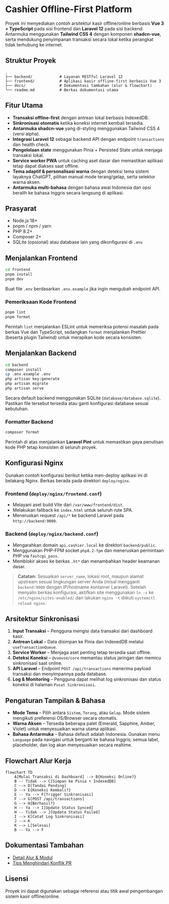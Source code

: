 # Cashier Offline-First Platform

Proyek ini menyediakan contoh arsitektur kasir offline/online berbasis **Vue 3 + TypeScript** pada sisi frontend dan **Laravel 12** pada sisi backend. Antarmuka menggunakan **Tailwind CSS 4** dengan komponen **shadcn-vue**, serta mendukung penyimpanan transaksi secara lokal ketika perangkat tidak terhubung ke internet.

## Struktur Proyek

```
.
├── backend/            # Layanan RESTful Laravel 12
├── frontend/           # Aplikasi kasir offline-first berbasis Vue 3
├── docs/               # Dokumentasi tambahan (alur & flowchart)
└── readme.md           # Berkas dokumentasi utama
```

## Fitur Utama

- **Transaksi offline-first** dengan antrean lokal berbasis IndexedDB.
- **Sinkronisasi otomatis** ketika koneksi internet kembali tersedia.
- **Antarmuka shadcn-vue** yang di-styling menggunakan Tailwind CSS 4 (versi alpha).
- **Integrasi Laravel 12** sebagai backend API dengan endpoint `transactions` dan health check.
- **Pengelolaan state** menggunakan Pinia + Persisted State untuk menjaga transaksi lokal.
- **Service worker PWA** untuk caching aset dasar dan memastikan aplikasi tetap dapat diakses saat offline.
- **Tema adaptif & personalisasi warna** dengan deteksi tema sistem layaknya ChatGPT, pilihan manual mode terang/gelap, serta selektor warna aksen.
- **Antarmuka multi-bahasa** dengan bahasa awal Indonesia dan opsi beralih ke bahasa Inggris secara langsung di aplikasi.

## Prasyarat

- Node.js 18+
- pnpm / npm / yarn
- PHP 8.2+
- Composer 2+
- SQLite (opsional) atau database lain yang dikonfigurasi di `.env`

## Menjalankan Frontend

```bash
cd frontend
pnpm install
pnpm dev
```

Buat file `.env` berdasarkan `.env.example` jika ingin mengubah endpoint API.

### Pemeriksaan Kode Frontend

```bash
pnpm lint
pnpm format
```

Perintah `lint` menjalankan ESLint untuk memeriksa potensi masalah pada berkas Vue dan TypeScript, sedangkan `format` menjalankan Prettier (beserta plugin Tailwind) untuk merapikan kode secara konsisten.

## Menjalankan Backend

```bash
cd backend
composer install
cp .env.example .env
php artisan key:generate
php artisan migrate
php artisan serve
```

Secara default backend menggunakan SQLite (`database/database.sqlite`). Pastikan file tersebut tersedia atau ganti konfigurasi database sesuai kebutuhan.

### Formatter Backend

```bash
composer format
```

Perintah di atas menjalankan **Laravel Pint** untuk memastikan gaya penulisan kode PHP tetap konsisten di seluruh proyek.

## Konfigurasi Nginx

Gunakan contoh konfigurasi berikut ketika men-deploy aplikasi ini di belakang Nginx. Berkas berada pada direktori `deploy/nginx`.

### Frontend (`deploy/nginx/frontend.conf`)

- Melayani aset build Vite dari `/var/www/frontend/dist`.
- Melakukan fallback ke `index.html` untuk seluruh rute SPA.
- Meneruskan request `/api/*` ke backend Laravel pada `http://backend:9000`.

### Backend (`deploy/nginx/backend.conf`)

- Mengarahkan domain `api.cashier.local` ke direktori `backend/public`.
- Menggunakan PHP-FPM socket `php8.2-fpm` dan meneruskan permintaan PHP via `fastcgi_pass`.
- Memblokir akses ke berkas `.ht*` dan menambahkan header keamanan dasar.

> **Catatan:** Sesuaikan `server_name`, lokasi root, maupun alamat upstream sesuai lingkungan server Anda (misal mengganti `backend:9000` dengan IP/hostname kontainer Laravel). Setelah menyalin berkas konfigurasi, aktifkan site menggunakan `ln -s` ke `/etc/nginx/sites-enabled/` dan lakukan `nginx -t` diikuti `systemctl reload nginx`.

## Arsitektur Sinkronisasi

1. **Input Transaksi** – Pengguna mengisi data transaksi dari dashboard kasir.
2. **Antrean Lokal** – Data disimpan ke Pinia dan IndexedDB melalui `useTransactionQueue`.
3. **Service Worker** – Menjaga aset penting tetap tersedia saat offline.
4. **Deteksi Koneksi** – `@vueuse/core` memantau status jaringan dan memicu sinkronisasi saat online.
5. **API Laravel** – Endpoint `POST /api/transactions` menerima payload transaksi dan menyimpannya pada database.
6. **Log & Monitoring** – Pengguna dapat melihat log sinkronisasi dan status koneksi di halaman `Pusat Sinkronisasi`.

## Pengaturan Tampilan & Bahasa

- **Mode Tema** – Pilih antara `Sistem`, `Terang`, atau `Gelap`. Mode sistem mengikuti preferensi OS/Browser secara otomatis.
- **Warna Aksen** – Tersedia beberapa palet (Emerald, Sapphire, Amber, Violet) untuk menyesuaikan warna utama aplikasi.
- **Bahasa Antarmuka** – Bahasa default adalah Indonesia. Gunakan menu `Language` pada navigasi untuk berganti ke bahasa Inggris; semua label, placeholder, dan log akan menyesuaikan secara realtime.

## Flowchart Alur Kerja

```mermaid
flowchart TD
    A[Mulai Transaksi di Dashboard] --> B{Koneksi Online?}
    B -- Tidak --> C[Simpan ke Pinia + IndexedDB]
    C --> D[Tandai Pending]
    D --> E{Koneksi Kembali?}
    E -- Ya --> F[Trigger Sinkronisasi]
    F --> G[POST /api/transactions]
    G --> H{Berhasil?}
    H -- Ya --> I[Update Status Synced]
    H -- Tidak --> J[Update Status Failed]
    I --> K[Catat Log Sinkronisasi]
    J --> K
    K --> L[Selesai]
    B -- Ya --> F
```

## Dokumentasi Tambahan

- [Detail Alur & Modul](docs/flow.md)
- [Tips Menghindari Konflik PR](docs/pr-troubleshooting.md)

## Lisensi

Proyek ini dapat digunakan sebagai referensi atau titik awal pengembangan sistem kasir offline/online.
